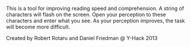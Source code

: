 This is a tool for improving reading speed and comprehension. A string of characters will flash on the screen. Open your perception to these characters and enter what you see.  As your perception improves, the task will become more difficult.


Created by Robert Rotaru and Daniel Friedman @ Y-Hack 2013
